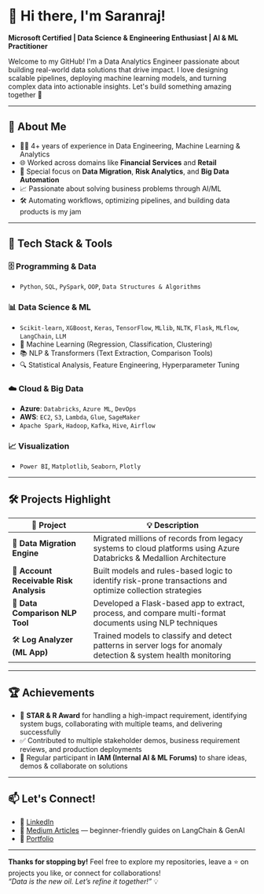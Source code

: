 # 👋 Hi there, I'm Saranraj!  
**Microsoft Certified | Data Science & Engineering Enthusiast | AI & ML Practitioner**

Welcome to my GitHub! I'm a Data Analytics Engineer passionate about building real-world data solutions that drive impact. I love designing scalable pipelines, deploying machine learning models, and turning complex data into actionable insights. Let's build something amazing together 🚀

---

## 🧠 About Me

- 🧑‍💻 4+ years of experience in Data Engineering, Machine Learning & Analytics  
- 🌐 Worked across domains like **Financial Services** and **Retail**  
- 🔁 Special focus on **Data Migration**, **Risk Analytics**, and **Big Data Automation**  
- 📈 Passionate about solving business problems through AI/ML  
- 🛠️ Automating workflows, optimizing pipelines, and building data products is my jam  

---

## 🧰 Tech Stack & Tools

### 🗄️ Programming & Data

- `Python`, `SQL`, `PySpark`, `OOP`, `Data Structures & Algorithms`

### 📊 Data Science & ML

- `Scikit-learn`, `XGBoost`, `Keras`, `TensorFlow`, `MLlib`, `NLTK`, `Flask`, `MLflow`, `LangChain`, `LLM`
- 🧠 Machine Learning (Regression, Classification, Clustering)
- 📚 NLP & Transformers (Text Extraction, Comparison Tools)
- 🔍 Statistical Analysis, Feature Engineering, Hyperparameter Tuning

### ☁️ Cloud & Big Data

- **Azure**: `Databricks`, `Azure ML`, `DevOps`  
- **AWS**: `EC2`, `S3`, `Lambda`, `Glue`, `SageMaker`  
- `Apache Spark`, `Hadoop`, `Kafka`, `Hive`, `Airflow`

### 📈 Visualization

- `Power BI`, `Matplotlib`, `Seaborn`, `Plotly`

---

## 🛠️ Projects Highlight

| 📁 Project | 💡 Description |
|-----------|----------------|
| 🔄 **Data Migration Engine** | Migrated millions of records from legacy systems to cloud platforms using Azure Databricks & Medallion Architecture |
| 🧾 **Account Receivable Risk Analysis** | Built models and rules-based logic to identify risk-prone transactions and optimize collection strategies |
| 📜 **Data Comparison NLP Tool** | Developed a Flask-based app to extract, process, and compare multi-format documents using NLP techniques |
| 🛠️ **Log Analyzer (ML App)** | Trained models to classify and detect patterns in server logs for anomaly detection & system health monitoring |

---

## 🏆 Achievements

- 🥇 **STAR & R Award** for handling a high-impact requirement, identifying system bugs, collaborating with multiple teams, and delivering successfully  
- ✅ Contributed to multiple stakeholder demos, business requirement reviews, and production deployments  
- 💬 Regular participant in **IAM (Internal AI & ML Forums)** to share ideas, demos & collaborate on solutions

---

## 📫 Let's Connect!

- 🔗 [LinkedIn](https://www.linkedin.com/in/saran-raj-k-0b2986166/)
- 📝 [Medium Articles](https://medium.com/@saranraj22222) — beginner-friendly guides on LangChain & GenAI
- 💼 [Portfolio](https://saranraj-k.my.canva.site/saran-raj-krishnapillai)

---

**Thanks for stopping by!** Feel free to explore my repositories, leave a ⭐ on projects you like, or connect for collaborations!  
_“Data is the new oil. Let’s refine it together!”_ 💡
